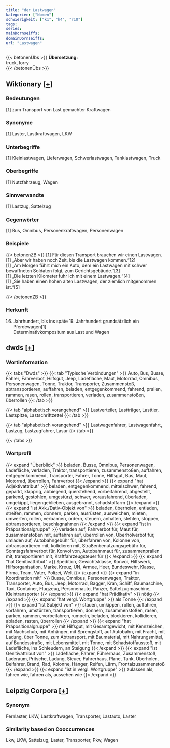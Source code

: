 ```yaml
---
title: "der Lastwagen"
kategorien: ["Nomen"]
schwierigkeit: ["k1", "h4", "r10"]
tags:
series:
mainDornseiffs:
domainDornseiffs:
url: "Lastwagen"
---
```


{{< betonenÜbs >}}
**Übersetzung:**  
truck, lorry  
{{< /betonenÜbs >}}

## Wiktionary [[+](https://de.wiktionary.org/wiki/Lastwagen)]

### Bedeutungen
[1] zum Transport von Last gemachter Kraftwagen  

### Synonyme
[1] Laster, Lastkraftwagen, LKW  

### Unterbegriffe
[1] Kleinlastwagen, Lieferwagen, Schwerlastwagen, Tanklastwagen, Truck  

### Oberbegriffe
[1] Nutzfahrzeug, Wagen  

### Sinnverwandte
[1] Lastzug, Sattelzug  

### Gegenwörter
[1] Bus, Omnibus, Personenkraftwagen, Personenwagen  

### Beispiele
{{< betonenZB >}}
[1] Für diesen Transport brauchen wir einen Lastwagen.  
[1] „Aber wir haben noch Zeit, bis die Lastwagen kommen.“[2]  
[1] „Am Morgen führt mich ein Auto, dem ein Lastwagen mit schwer bewaffneten Soldaten folgt, zum Gerichtsgebäude.“[3]  
[1] „Die letzten Kilometer fuhr ich mit einem Lastwagen.“[4]  
[1] „Sie haben einen hohen alten Lastwagen, der ziemlich mitgenommen ist.“[5]  

{{< /betonenZB >}}
### Herkunft
16. Jahrhundert, bis ins späte 19. Jahrhundert grundsätzlich ein Pferdewagen[1]  
Determinativkompositum aus Last und Wagen  



## dwds [[+](https://www.dwds.de/wb/Lastwagen)]

### Wortinformation
{{< tabs "Dwds" >}}
{{< tab "Typische Verbindungen" >}}
Auto, Bus, Busse, Fahrer, Fahrverbot, Hilfsgut, Jeep, Ladefläche, Maut, Motorrad, Omnibus, Personenwagen, Tonne, Traktor, Transporter, Zusammenstoß, abtransportieren, auffahren, beladen, entgegenkommend, fahrend, prallen, rammen, rasen, rollen, transportieren, verladen, zusammenstoßen, überrollen
{{< /tab >}}

{{< tab "alphabetisch vorangehend" >}}
Lastverteiler, Lastträger, Lasttier, Lastspitze, Lastschriftzettel
{{< /tab >}}

{{< tab "alphabetisch vorangehend" >}}
Lastwagenfahrer, Lastwagenfahrt, Lastzug, Lastzugfahrer, Lasur
{{< /tab >}}

{{< /tabs >}}

### Wortprofil
{{< expand "Überblick" >}} beladen, Busse, Omnibus, Personenwagen, Ladefläche, verladen, Traktor, transportieren, zusammenstoßen, auffahren, entgegenkommend, Transporter, Fahrer, Tonne, Hilfsgut, Bus, Maut, Motorrad, überrollen, Fahrverbot {{< /expand >}}
{{< expand "hat Adjektivattribut" >}} beladen, entgegenkommend, mittelschwer, fahrend, geparkt, klapprig, abbiegend, querstehend, vorbeifahrend, abgestellt, parkend, gestohlen, umgestürzt, schwer, vorausfahrend, überladen, umgekippt, liegengeblieben, ausgebrannt, schadstoffarm {{< /expand >}}
{{< expand "ist Akk./Dativ-Objekt von" >}} beladen, überholen, entladen, streifen, rammen, donnern, parken, ausrüsten, ausweichen, mieten, umwerfen, rollen, verbannen, ordern, steuern, anhalten, stehlen, stoppen, abtransportieren, beschlagnahmen {{< /expand >}}
{{< expand "ist in Präpositionalgruppe" >}} verladen auf, Fahrverbot für, Maut für, zusammenstoßen mit, auffahren auf, überrollen von, Überholverbot für, umladen auf, Autobahngebühr für, überfahren von, Kolonne von, abtransportieren mit, kollidieren mit, Straßenbenutzungsgebühr für, Sonntagsfahrverbot für, Konvoi von, Autobahnmaut für, zusammenprallen mit, transportieren mit, Kraftfahrzeugsteuer für {{< /expand >}}
{{< expand "hat Genitivattribut" >}} Spedition, Gewichtsklasse, Konvoi, Hilfswerk, Hilfsorganisation, Marke, Kreuz, UN, Armee, Heer, Bundeswehr, Klasse, Firma, Team, Vater, Polizei, Welt {{< /expand >}}
{{< expand "in Koordination mit" >}} Busse, Omnibus, Personenwagen, Traktor, Transporter, Auto, Bus, Jeep, Motorrad, Bagger, Kran, Schiff, Baumaschine, Taxi, Container, Flugzeug, Personenauto, Panzer, Sattelzugmaschine, Kleintransporter {{< /expand >}}
{{< expand "hat Prädikativ" >}} nötig {{< /expand >}}
{{< expand "hat vergl. Wortgruppe" >}} als Tonne {{< /expand >}}
{{< expand "ist Subjekt von" >}} stauen, umkippen, rollen, auffahren, vorfahren, umstürzen, transportieren, donnern, zusammenstoßen, rasen, parken, rammen, vorbeifahren, rumpeln, beladen, blockieren, kollidieren, abladen, rasten, überrollen {{< /expand >}}
{{< expand "hat Präpositionalgruppe" >}} mit Hilfsgut, mit Gesamtgewicht, mit Kennzeichen, mit Nachschub, mit Anhänger, mit Sprengstoff, auf Autobahn, mit Fracht, mit Ladung, über Tonne, zum Abtransport, mit Baumaterial, mit Nahrungsmittel, auf Bundesstraße, mit Lebensmittel, mit Tonne, mit Schadstoffausstoß, mit Ladefläche, ins Schleudern, an Steigung {{< /expand >}}
{{< expand "ist Genitivattribut von" >}} Ladefläche, Fahrer, Führerhaus, Zusammenstoß, Laderaum, Pritsche, Ladung, Steuer, Fahrerhaus, Plane, Tank, Überholen, Beifahrer, Brand, Rad, Kolonne, Hänger, Reifen, Lärm, Frontalzusammenstoß {{< /expand >}}
{{< expand "ist in vergl. Wortgruppe" >}} zulassen als, fahren wie, fahren als, aussehen wie {{< /expand >}}

## Leipzig Corpora [[+](https://corpora.uni-leipzig.de/en/res?word=Lastwagen&corpusId=deu_newscrawl-public_2018)]


### Synonym
Fernlaster, LKW, Lastkraftwagen, Transporter, Lastauto, Laster


### Similarity based on Cooccurrences
Lkw, LKW, Sattelzug, Laster, Transporter, Pkw, Wagen

